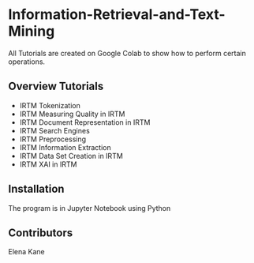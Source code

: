 # Information-Retrieval-and-Text-Mining

All Tutorials are created on Google Colab to show how to perform certain
operations.

## Overview Tutorials
* IRTM Tokenization 
* IRTM Measuring Quality in IRTM
* IRTM Document Representation in IRTM
* IRTM Search Engines 
* IRTM Preprocessing
* IRTM Information Extraction
* IRTM Data Set Creation in IRTM
* IRTM XAI in IRTM

## Installation
The program is in Jupyter Notebook using Python <br />


## Contributors
Elena Kane 
